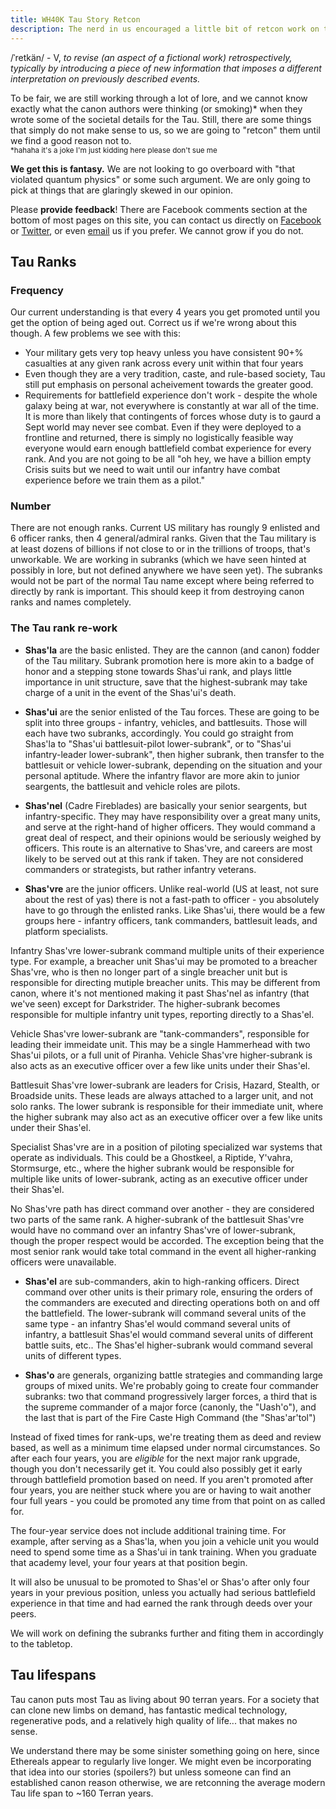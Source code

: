 ```yaml
---
title: WH40K Tau Story Retcon
description: The nerd in us encouraged a little bit of retcon work on the WH40K Tau canon. Geek out with your... geek... out.  
---
```


/ˈretkän/ - V, *to revise (an aspect of a fictional work) retrospectively, typically by introducing a piece of new information that imposes a different interpretation on previously described events.*

To be fair, we are still working through a lot of lore, and we cannot know exactly what the canon authors were thinking (or smoking)* when they wrote some of the societal details for the Tau. Still, there are some things that simply do not make sense to us, so we are going to "retcon" them until we find a good reason not to.  
<small>*hahaha it's a joke I'm just kidding here please don't sue me</small>

**We get this is fantasy.** We are not looking to go overboard with "that violated quantum physics" or some such argument. We are only going to pick at things that are glaringly skewed in our opinion. 

Please **provide feedback**! There are Facebook comments section at the bottom of most pages on this site, you can contact us directly on [Facebook](https://www.facebook.com/ArshoEnclave/) or [Twitter](https://twitter.com/ArshoEnclave), or even [email](mailto:arshoenclaves@gmail.com) us if you prefer. We cannot grow if you do not. 

## Tau Ranks

### Frequency

Our current understanding is that every 4 years you get promoted until you get the option of being aged out. Correct us if we're wrong about this though. A few problems we see with this:

- Your military gets very top heavy unless you have consistent 90+% casualties at any given rank across every unit within that four years
- Even though they are a very tradition, caste, and rule-based society, Tau still put emphasis on personal acheivement towards the greater good. 
- Requirements for battlefield experience don't work - despite the whole galaxy being at war, not everywhere is constantly at war all of the time. It is more than likely that contingents of forces whose duty is to gaurd a Sept world may never see combat. Even if they were deployed to a frontline and returned, there is simply no logistically feasible way everyone would earn enough battlefield combat experience for every rank. And you are not going to be all "oh hey, we have a billion empty Crisis suits but we need to wait until our infantry have combat experience before we train them as a pilot." 

### Number

There are not enough ranks. Current US military has roungly 9 enlisted and 6 officer ranks, then 4 general/admiral ranks. Given that the Tau military is at least dozens of billions if not close to or in the trillions of troops, that's unworkable. We are working in subranks (which we have seen hinted at possibly in lore, but not defined anywhere we have seen yet). The subranks would not be part of the normal Tau name except where being referred to directly by rank is important. This should keep it from destroying canon ranks and names completely.

### The Tau rank re-work

- **Shas'la** are the basic enlisted. They are the cannon (and canon) fodder of the Tau military. Subrank promotion here is more akin to a badge of honor and a stepping stone towards Shas'ui rank, and plays little importance in unit structure, save that the highest-subrank may take charge of a unit in the event of the Shas'ui's death. 

- **Shas'ui** are the senior enlisted of the Tau forces. These are going to be split into three groups - infantry, vehicles, and battlesuits. Those will each have two subranks, accordingly. You could go straight from Shas'la to "Shas'ui battlesuit-pilot lower-subrank", or to "Shas'ui infantry-leader lower-subrank", then higher subrank, then transfer to the battlesuit or vehicle lower-subrank, depending on the situation and your personal aptitude. Where the infantry flavor are more akin to junior seargents, the battlesuit and vehicle roles are pilots.

- **Shas'nel** (Cadre Fireblades) are basically your senior seargents, but infantry-specific. They may have responsibility over a great many units, and serve at the right-hand of higher officers. They would command a great deal of respect, and their opinions would be seriously weighed by officers. This route is an alternative to Shas'vre, and careers are most likely to be served out at this rank if taken. They are not considered commanders or strategists, but rather infantry veterans. 

- **Shas'vre** are the junior officers. Unlike real-world (US at least, not sure about the rest of yas) there is not a fast-path to officer - you absolutely have to go through the enlisted ranks. Like Shas'ui, there would be a few groups here - infantry officers, tank commanders, battlesuit leads, and platform specialists.

Infantry Shas'vre lower-subrank command multiple units of their experience type. For example, a breacher unit Shas'ui may be promoted to a breacher Shas'vre, who is then no longer part of a single breacher unit but is responsible for directing mutiple breacher units. This may be different from canon, where it's not mentioned making it past Shas'nel as infantry (that we've seen) except for Darkstrider. The higher-subrank becomes responsible for multiple infantry unit types, reporting directly to a Shas'el.  

Vehicle Shas'vre lower-subrank are "tank-commanders", responsible for leading their immeidate unit. This may be a single Hammerhead with two Shas'ui pilots, or a full unit of Piranha. Vehicle Shas'vre higher-subrank is also acts as an executive officer over a few like units under their Shas'el.

Battlesuit Shas'vre lower-subrank are leaders for Crisis, Hazard, Stealth, or Broadside units. These leads are always attached to a larger unit, and not solo ranks. The lower subrank is responsible for their immediate unit, where the higher subrank may also act as an executive officer over a few like units under their Shas'el.  

Specialist Shas'vre are in a position of piloting specialized war systems that operate as individuals. This could be a Ghostkeel, a Riptide, Y'vahra, Stormsurge, etc., where the higher subrank would be responsible for multiple like units of lower-subrank, acting as an executive officer under their Shas'el.  

No Shas'vre path has direct command over another - they are considered two parts of the same rank. A higher-subrank of the battlesuit Shas'vre would have no command over an infantry Shas'vre of lower-subrank, though the proper respect would be accorded. The exception being that the most senior rank would take total command in the event all higher-ranking officers were unavailable. 

- **Shas'el** are sub-commanders, akin to high-ranking officers. Direct command over other units is their primary role, ensuring the orders of the commanders are executed and directing operations both on and off the battlefield. The lower-subrank will command several units of the same type - an infantry Shas'el would command several units of infantry, a battlesuit Shas'el would command several units of different battle suits, etc.. The Shas'el higher-subrank would command several units of different types.

- **Shas'o** are generals, organizing battle strategies and commanding large groups of mixed units. We're probably going to create four commander subranks: two that command progressively larger forces, a third that is the supreme commander of a major force (canonly, the "Uash'o"), and the last that is part of the Fire Caste High Command (the "Shas'ar'tol")

Instead of fixed times for rank-ups, we're treating them as deed and review based, as well as a minimum time elapsed under normal circumstances. So after each four years, you are *eligible* for the next major rank upgrade, though you don't necessarily get it. You could also possibly get it early through battlefield promotion based on need. If you aren't promoted after four years, you are neither stuck where you are or having to wait another four full years - you could be promoted any time from that point on as called for. 

The four-year service does not include additional training time. For example, after serving as a Shas'la, when you join a vehicle unit you would need to spend some time as a Shas'ui in tank training. When you graduate that academy level, your four years at that position begin.

It will also be unusual to be promoted to Shas'el or Shas'o after only four years in your previous position, unless you actually had serious battlefield experience in that time and had earned the rank through deeds over your peers. 

We will work on defining the subranks further and fiting them in accordingly to the tabletop. 

## Tau lifespans

Tau canon puts most Tau as living about 90 terran years. For a society that can clone new limbs on demand, has fantastic medical technology, regenerative pods, and a relatively high quality of life... that makes no sense. 

We understand there may be some sinister something going on here, since Ethereals appear to regularly live longer. We might even be incorporating that idea into our stories (spoilers?) but unless someone can find an established canon reason otherwise, we are retconning the average modern Tau life span to ~160 Terran years.
